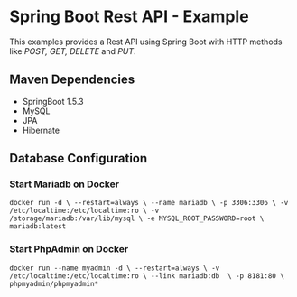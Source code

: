 # Spring Boot Rest API - Example

This examples provides a Rest API using Spring Boot with HTTP methods like *POST, GET, DELETE* and *PUT*.

## Maven Dependencies

* SpringBoot 1.5.3
* MySQL
* JPA
* Hibernate


## Database Configuration

### Start Mariadb on Docker

```docker run -d \ --restart=always \ --name mariadb \ -p 3306:3306 \ -v /etc/localtime:/etc/localtime:ro \ -v      /storage/mariadb:/var/lib/mysql \ -e MYSQL_ROOT_PASSWORD=root \ mariadb:latest```

### Start PhpAdmin on Docker

```
docker run --name myadmin -d \ --restart=always \ -v /etc/localtime:/etc/localtime:ro \ --link mariadb:db  \ -p 8181:80 \ phpmyadmin/phpmyadmin*

```


